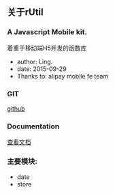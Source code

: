 ## 关于rUtil

### A Javascript Mobile kit.

着重于移动端H5开发的函数库

- author: Ling.
- date: 2015-09-29
- Thanks to: alipay mobile fe team

### GIT

[github](https://github.com/wssgcg1213/rUtil)

### Documentation

[查看文档](http://rutil.zeroling.com)

### 主要模块:

- date
- store
